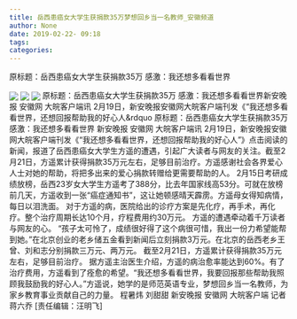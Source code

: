 ```yaml
---
title: 岳西患癌女大学生获捐款35万梦想回乡当一名教师_安徽频道
author: None
date: 2019-02-22- 09:18
tags: 
categories: 
---
```

原标题：岳西患癌女大学生获捐款35万 感激：我还想多看看世界
<!-- more -->
                
<img align="center" border="0" src="http://p3.ifengimg.com/fck/2019_08/6e8ae44e364268b_w700_h1079.jpg" />
                
<img align="center" border="0" src="http://p3.ifengimg.com/fck/2019_08/deab021b1e1bb05_w700_h927.jpg" />
            
<img align="center" border="0" src="http://p2.ifengimg.com/a/2016/0810/204c433878d5cf9size1_w16_h16.png" />
原标题：岳西患癌女大学生获捐款35万 感激：我还想多看看世界新安晚报 安徽网 大皖客户端讯 2月19日，新安晚报安徽网大皖客户端刊发《“我还想多看看世界，还想回报帮助我的好心人&rdquo
原标题：岳西患癌女大学生获捐款35万 感激：我还想多看看世界
新安晚报 安徽网 大皖客户端讯 2月19日，新安晚报安徽网大皖客户端刊发《“我还想多看看世界，还想回报帮助我的好心人”》点击阅读的新闻，报道了岳西患癌女大学生方遥的遭遇，引起广大读者与网友的关注。截至2月21日，方遥累计获得捐款35万元左右，足够目前治疗。方遥感谢社会各界爱心人士对她的帮助，将把多出来的爱心捐款转赠给更需要帮助的人。
2月15日考研成绩放榜，岳西23岁女大学生方遥考了388分，比去年国家线高53分。可就在放榜前几天，方遥收到一张“癌症通知书”，这让她顿感晴天霹雳。方遥母女得知病情，每日以泪洗面。
对于方遥的病，医院给出的诊疗方案是先化疗，再手术，再化疗。整个治疗周期长达10个月，疗程费用约30万元。 方遥的遭遇牵动着千万读者与网友的心。
“孩子太可怜了，成绩很好得了这个病很可惜，我出一份力希望能帮到她。”在北京创业的老乡储五金看到新闻后立刻捐款3万元。在北京的岳西老乡王曾、刘和志分别捐款三万元、两万元。
截至2月21日，方遥累计获得捐款35万元左右，足够目前治疗。
据方遥主治医生介绍，方遥的病治愈率能达到60%。有了治疗费用，方遥看到了痊愈的希望。“我还想多看看世界，我要回报那些帮助我照顾我鼓励我的好心人。”方遥说，她学的是师范英语专业，梦想回乡当一名教师，为家乡教育事业贡献自己的力量。
程暑炜 刘甜甜 新安晚报 安徽网 大皖客户端 记者蒋六乔
[责任编辑：汪明飞]
            
